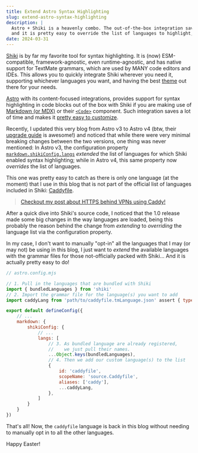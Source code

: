 ```yaml
---
title: Extend Astro Syntax Highlighting
slug: extend-astro-syntax-highlighting
description: |
  Astro + Shiki is a heavenly combo. The out-of-the-box integration saves us a ton of time setting up the highlighter
  and it is pretty easy to override the list of languages to highlight, but what if we want to extend this list instead?
date: 2024-03-31
---
```


[Shiki](https://shiki.style/) is by far my favorite tool for syntax highlighting. It is (now) ESM-compatible,
framework-agnostic, even runtime-agnostic, and has native support for TextMate grammars, which are used by MANY code editors
and IDEs. This allows you to quickly integrate Shiki wherever you need it, supporting whichever languages you want,
and having the best [theme](https://shiki.style/languages) out there for your needs.

[Astro](https://astro.build/) with its content-focused integrations, provides support for syntax highlighting
in code blocks out of the box with Shiki if you are making use of
[Markdown (or MDX)](https://docs.astro.build/en/guides/markdown-content/#syntax-highlighting) or their
[`<Code>`](https://docs.astro.build/en/reference/api-reference/#code-) component. Such integration saves a lot
of time and makes it
[pretty easy to customize](https://docs.astro.build/en/guides/markdown-content/#shiki-configuration).

Recently, I updated this very blog from Astro v3 to Astro v4
(btw, their [upgrade guide](https://docs.astro.build/en/upgrade-astro/) is awesome!) and noticed that while
there were very minimal breaking changes between the two versions, one thing was never mentioned:
In Astro v3, the configuration property
[`markdown.shikiConfig.langs`](https://docs.astro.build/en/guides/markdown-content/#shiki-configuration)
_extended_ the list of languages for which Shiki enabled syntax highlighting; while in Astro v4, this same
property now _overrides_ the list of languages.

This one was pretty easy to catch as there is only one language (at the moment) that I use in this blog that
is not part of the official list of languages included in Shiki: [Caddyfile](https://caddyserver.com/docs/caddyfile).

> [Checkout my post about HTTPS behind VPNs using Caddy!](./https-behind-vpn)

After a quick dive into Shiki's source code, I noticed that the 1.0 release made some big changes in the way languages
are loaded, being this probably the reason behind the change from _extending_ to _overriding_ the language list
via the configuration property.

In my case, I don't want to manually "opt-in" all the languages that I may (or may not) be using in this blog, I just
want to _extend_ the available languages with the grammar files for those not-officially packed with Shiki...
And it is actually pretty easy to do!

```js
// astro.config.mjs

// 1. Pull in the languages that are bundled with Shiki
import { bundledLanguages } from 'shiki'
// 2. Import the grammar file for the language(s) you want to add
import caddyLang from 'path/to/caddyfile.tmLanguage.json' assert { type: 'json' }

export default defineConfig({
    // ...
    markdown: {
        shikiConfig: {
            // ...
            langs: [
                // 3. As bundled language are already registered,
                //    we just pull their names.
                ...Object.keys(bundledLanguages),
                // 4. Then we add our custom language(s) to the list
                {
                    id: 'caddyfile',
                    scopeName: 'source.Caddyfile',
                    aliases: ['caddy'],
                    ...caddyLang,
                },
            ]
        }
    }
})
```

That's all! Now, the `caddyfile` language is back in this blog without needing to manually opt in to all the other
languages.

Happy Easter!